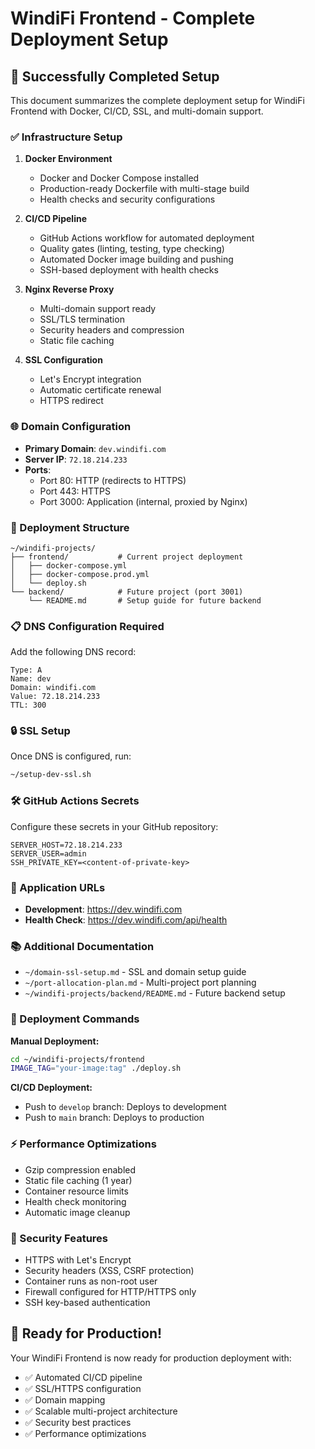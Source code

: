 # WindiFi Frontend - Complete Deployment Setup

## 🎉 Successfully Completed Setup

This document summarizes the complete deployment setup for WindiFi Frontend with Docker, CI/CD, SSL, and multi-domain support.

### ✅ Infrastructure Setup

1. **Docker Environment**
   - Docker and Docker Compose installed
   - Production-ready Dockerfile with multi-stage build
   - Health checks and security configurations

2. **CI/CD Pipeline**
   - GitHub Actions workflow for automated deployment
   - Quality gates (linting, testing, type checking)
   - Automated Docker image building and pushing
   - SSH-based deployment with health checks

3. **Nginx Reverse Proxy**
   - Multi-domain support ready
   - SSL/TLS termination
   - Security headers and compression
   - Static file caching

4. **SSL Configuration**
   - Let's Encrypt integration
   - Automatic certificate renewal
   - HTTPS redirect

### 🌐 Domain Configuration

- **Primary Domain**: `dev.windifi.com`
- **Server IP**: `72.18.214.233`
- **Ports**:
  - Port 80: HTTP (redirects to HTTPS)
  - Port 443: HTTPS
  - Port 3000: Application (internal, proxied by Nginx)

### 🚀 Deployment Structure

```
~/windifi-projects/
├── frontend/           # Current project deployment
│   ├── docker-compose.yml
│   ├── docker-compose.prod.yml
│   └── deploy.sh
└── backend/            # Future project (port 3001)
    └── README.md       # Setup guide for future backend
```

### 📋 DNS Configuration Required

Add the following DNS record:

```
Type: A
Name: dev
Domain: windifi.com
Value: 72.18.214.233
TTL: 300
```

### 🔒 SSL Setup

Once DNS is configured, run:

```bash
~/setup-dev-ssl.sh
```

### 🛠 GitHub Actions Secrets

Configure these secrets in your GitHub repository:

```
SERVER_HOST=72.18.214.233
SERVER_USER=admin
SSH_PRIVATE_KEY=<content-of-private-key>
```

### 🎯 Application URLs

- **Development**: https://dev.windifi.com
- **Health Check**: https://dev.windifi.com/api/health

### 📚 Additional Documentation

- `~/domain-ssl-setup.md` - SSL and domain setup guide
- `~/port-allocation-plan.md` - Multi-project port planning
- `~/windifi-projects/backend/README.md` - Future backend setup

### 🔄 Deployment Commands

**Manual Deployment:**

```bash
cd ~/windifi-projects/frontend
IMAGE_TAG="your-image:tag" ./deploy.sh
```

**CI/CD Deployment:**

- Push to `develop` branch: Deploys to development
- Push to `main` branch: Deploys to production

### ⚡ Performance Optimizations

- Gzip compression enabled
- Static file caching (1 year)
- Container resource limits
- Health check monitoring
- Automatic image cleanup

### 🔐 Security Features

- HTTPS with Let's Encrypt
- Security headers (XSS, CSRF protection)
- Container runs as non-root user
- Firewall configured for HTTP/HTTPS only
- SSH key-based authentication

## 🎊 Ready for Production!

Your WindiFi Frontend is now ready for production deployment with:

- ✅ Automated CI/CD pipeline
- ✅ SSL/HTTPS configuration
- ✅ Domain mapping
- ✅ Scalable multi-project architecture
- ✅ Security best practices
- ✅ Performance optimizations
